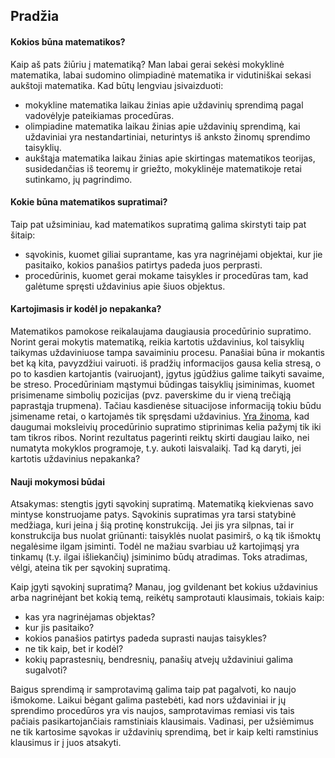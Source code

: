 ## Pradžia
#### Kokios būna matematikos?
Kaip aš pats žiūriu į matematiką? Man labai gerai sekėsi mokyklinė matematika, labai sudomino olimpiadinė matematika ir vidutiniškai sekasi aukštoji matematika.
Kad būtų lengviau įsivaizduoti:
* mokykline matematika laikau žinias apie uždavinių sprendimą pagal vadovėlyje pateikiamas procedūras.
* olimpiadine matematika laikau žinias apie uždavinių sprendimą, kai uždaviniai yra nestandartiniai, neturintys iš anksto žinomų sprendimo taisyklių.
* aukštąja matematika laikau žinias apie skirtingas matematikos teorijas, susidedančias iš teoremų ir griežto, 
mokyklinėje matematikoje retai sutinkamo, jų pagrindimo.

#### Kokie būna matematikos supratimai?
Taip pat užsiminiau, kad matematikos supratimą galima skirstyti taip pat šitaip:
* sąvokinis, kuomet giliai suprantame, kas yra nagrinėjami objektai, kur jie pasitaiko, kokios panašios patirtys padeda juos perprasti.
* procedūrinis, kuomet gerai mokame taisykles ir procedūras tam, kad galėtume spręsti uždavinius apie šiuos objektus.

#### Kartojimasis ir kodėl jo nepakanka?
Matematikos pamokose reikalaujama daugiausia procedūrinio supratimo. Norint gerai mokytis matematiką, reikia kartotis uždavinius, 
kol taisyklių taikymas uždaviniuose tampa savaiminiu procesu. Panašiai būna ir mokantis bet ką kita, pavyzdžiui vairuoti. iš pradžių informacijos gausa kelia stresą, o po to kasdien kartojantis (vairuojant), įgytus įgūdžius galime taikyti savaime, be streso.
Procedūriniam mąstymui būdingas taisyklių įsiminimas, kuomet prisimename simbolių pozicijas (pvz. paverskime du ir vieną trečiąją paprastąja trupmena). Tačiau kasdienėse situacijose informaciją tokiu būdu įsimename retai, o kartojamės tik spręsdami uždavinius.
[Yra žinoma](http://norvaisa.lt/matematika/mokykline-matematika/kokie-matematiniai-gebejimai-butini-xxi-amziuje-ir-ar-planuojame-juos-ugdyti/), kad daugumai moksleivių procedūrinio supratimo stiprinimas kelia pažymį tik iki tam tikros ribos. 
Norint rezultatus pagerinti reiktų skirti daugiau laiko, nei numatyta mokyklos programoje, t.y. aukoti laisvalaikį. Tad ką daryti, jei kartotis uždavinius nepakanka?

#### Nauji mokymosi būdai
Atsakymas: stengtis įgyti sąvokinį supratimą. Matematiką kiekvienas savo mintyse konstruojame patys. Sąvokinis supratimas yra tarsi statybinė medžiaga, kuri įeina į šią protinę konstrukciją. 
Jei jis yra silpnas, tai ir konstrukcija bus nuolat griūnanti: taisyklės nuolat pasimirš, o ką tik išmoktų negalėsime ilgam įsiminti. Todėl ne mažiau svarbiau už kartojimąsį yra tinkamų (t.y. ilgai išliekančių) įsiminimo būdų atradimas. 
Toks atradimas, vėlgi, ateina tik per sąvokinį supratimą.

Kaip įgyti sąvokinį supratimą? Manau, jog gvildenant bet kokius uždavinius arba nagrinėjant bet kokią temą, reikėtų samprotauti klausimais, tokiais kaip:
* kas yra nagrinėjamas objektas?
* kur jis pasitaiko?
* kokios panašios patirtys padeda suprasti naujas taisykles?
* ne tik kaip, bet ir kodėl?
* kokių paprastesnių, bendresnių, panašių atvejų uždaviniui galima sugalvoti?

Baigus sprendimą ir samprotavimą galima taip pat pagalvoti, ko naujo išmokome. Laikui bėgant galima pastebėti, kad nors uždaviniai ir 
jų sprendimo procedūros yra vis naujos, samprotavimas remiasi vis tais pačiais pasikartojančiais ramstiniais klausimais. Vadinasi, per užsiėmimus ne tik kartosime sąvokas ir uždavinių sprendimą, 
bet ir kaip kelti ramstinius klausimus ir į juos atsakyti.


